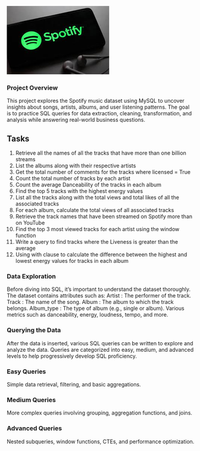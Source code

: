 ![image alt](https://github.com/Sreeramvv/SQL_Spotify_analysis/blob/main/spotify%202.jpg?raw=true)





### Project Overview

This project explores the Spotify music dataset using MySQL to uncover insights about songs, artists, albums, and user listening patterns.
The goal is to practice SQL queries for data extraction, cleaning, transformation, and analysis while answering real-world business questions.

## Tasks
1. Retrieve all the names  of all the tracks that have more than one billion streams
2. List the albums along with their respective artists
3. Get the total number of comments for the tracks where licensed = True
4. Count the total number of tracks by each artist
5. Count the average Danceability of the tracks in each album
6. Find the top 5 tracks with the highest energy values
7. List all the tracks along with the total views and total likes of all the associated tracks
8. For each album, calculate the total views of all associated tracks
9. Retrieve the track names that have been streamed on Spotify more than on YouTube
10. Find the top 3 most viewed tracks for each artist using the window function
11. Write a query to find tracks where the Liveness is greater than the average
12. Using with clause to calculate the difference between the highest and lowest energy values for tracks in each album

### Data Exploration
Before diving into SQL, it’s important to understand the dataset thoroughly. The dataset contains attributes such as:
Artist : The performer of the track.
Track : The name of the song.
Album : The album to which the track belongs.
Album_type : The type of album (e.g., single or album).
Various metrics such as danceability, energy, loudness, tempo, and more.

### Querying the Data
After the data is inserted, various SQL queries can be written to explore and analyze the data. Queries are categorized into easy, medium, and advanced levels to help progressively develop SQL proficiency.

### Easy Queries
Simple data retrieval, filtering, and basic aggregations.

### Medium Queries
More complex queries involving grouping, aggregation functions, and joins.

### Advanced Queries
Nested subqueries, window functions, CTEs, and performance optimization.
